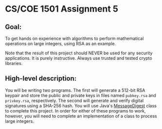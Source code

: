 # CS/COE 1501 Assignment 5

## Goal:

To get hands on experience with algorithms to perform mathematical operations on large integers, using RSA as an example.

Note that the result of this project should NEVER be used for any security applications.  It is purely instructive.  Always use trusted and tested crypto libraries.

## High-level description:
You will be writing two programs.  The first will generate a 512-bit RSA keypair and store the public and private keys in files named `pubkey.rsa` and `privkey.rsa`, respectively.
The second will generate and verify digital signatures using a SHA-256 hash.  You will use Java's [MessageDigest](https://docs.oracle.com/javase/8/docs/api/java/security/MessageDigest.html) class to complete this project.
In order for either of these programs to work, however, you will need to complete an implementation of a class to process large integers.

